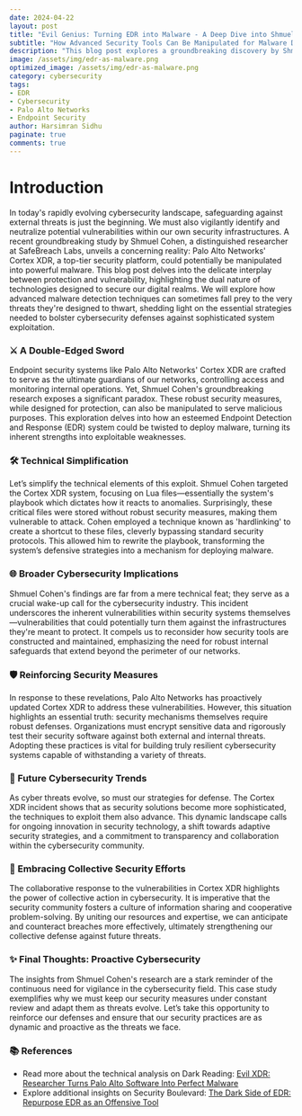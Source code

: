 ```yaml
---
date: 2024-04-22
layout: post
title: "Evil Genius: Turning EDR into Malware - A Deep Dive into Shmuel Cohen's Cortex XDR Exploit"
subtitle: "How Advanced Security Tools Can Be Manipulated for Malware Deployment"
description: "This blog post explores a groundbreaking discovery by Shmuel Cohen at SafeBreach Labs, where Palo Alto Networks' Cortex XDR, a leading EDR platform, was turned into a tool for attackers. Dive into the technical details of the exploit and its implications for cybersecurity."
image: /assets/img/edr-as-malware.png
optimized_image: /assets/img/edr-as-malware.png
category: cybersecurity
tags:
- EDR
- Cybersecurity
- Palo Alto Networks
- Endpoint Security
author: Harsimran Sidhu
paginate: true
comments: true
---
```


# Introduction
In today's rapidly evolving cybersecurity landscape, safeguarding against external threats is just the beginning. We must also vigilantly identify and neutralize potential vulnerabilities within our own security infrastructures. A recent groundbreaking study by Shmuel Cohen, a distinguished researcher at SafeBreach Labs, unveils a concerning reality: Palo Alto Networks' Cortex XDR, a top-tier security platform, could potentially be manipulated into powerful malware. This blog post delves into the delicate interplay between protection and vulnerability, highlighting the dual nature of technologies designed to secure our digital realms. We will explore how advanced malware detection techniques can sometimes fall prey to the very threats they're designed to thwart, shedding light on the essential strategies needed to bolster cybersecurity defenses against sophisticated system exploitation.

### ⚔️ A Double-Edged Sword
Endpoint security systems like Palo Alto Networks' Cortex XDR are crafted to serve as the ultimate guardians of our networks, controlling access and monitoring internal operations. Yet, Shmuel Cohen's groundbreaking research exposes a significant paradox. These robust security measures, while designed for protection, can also be manipulated to serve malicious purposes. This exploration delves into how an esteemed Endpoint Detection and Response (EDR) system could be twisted to deploy malware, turning its inherent strengths into exploitable weaknesses.

### 🛠 Technical Simplification
Let’s simplify the technical elements of this exploit. Shmuel Cohen targeted the Cortex XDR system, focusing on Lua files—essentially the system's playbook which dictates how it reacts to anomalies. Surprisingly, these critical files were stored without robust security measures, making them vulnerable to attack. Cohen employed a technique known as 'hardlinking' to create a shortcut to these files, cleverly bypassing standard security protocols. This allowed him to rewrite the playbook, transforming the system’s defensive strategies into a mechanism for deploying malware.

### 🌐 Broader Cybersecurity Implications
Shmuel Cohen's findings are far from a mere technical feat; they serve as a crucial wake-up call for the cybersecurity industry. This incident underscores the inherent vulnerabilities within security systems themselves—vulnerabilities that could potentially turn them against the infrastructures they're meant to protect. It compels us to reconsider how security tools are constructed and maintained, emphasizing the need for robust internal safeguards that extend beyond the perimeter of our networks.

### 🛡️ Reinforcing Security Measures
In response to these revelations, Palo Alto Networks has proactively updated Cortex XDR to address these vulnerabilities. However, this situation highlights an essential truth: security mechanisms themselves require robust defenses. Organizations must encrypt sensitive data and rigorously test their security software against both external and internal threats. Adopting these practices is vital for building truly resilient cybersecurity systems capable of withstanding a variety of threats.

### 🔮 Future Cybersecurity Trends
As cyber threats evolve, so must our strategies for defense. The Cortex XDR incident shows that as security solutions become more sophisticated, the techniques to exploit them also advance. This dynamic landscape calls for ongoing innovation in security technology, a shift towards adaptive security strategies, and a commitment to transparency and collaboration within the cybersecurity community.

### 🤝 Embracing Collective Security Efforts
The collaborative response to the vulnerabilities in Cortex XDR highlights the power of collective action in cybersecurity. It is imperative that the security community fosters a culture of information sharing and cooperative problem-solving. By uniting our resources and expertise, we can anticipate and counteract breaches more effectively, ultimately strengthening our collective defense against future threats.

### ✨ Final Thoughts: Proactive Cybersecurity
The insights from Shmuel Cohen's research are a stark reminder of the continuous need for vigilance in the cybersecurity field. This case study exemplifies why we must keep our security measures under constant review and adapt them as threats evolve. Let’s take this opportunity to reinforce our defenses and ensure that our security practices are as dynamic and proactive as the threats we face.

### 📚 References
- Read more about the technical analysis on Dark Reading: [Evil XDR: Researcher Turns Palo Alto Software Into Perfect Malware](https://www.darkreading.com/application-security/evil-xdr-researcher-turns-palo-alto-software-into-perfect-malware)
- Explore additional insights on Security Boulevard: [The Dark Side of EDR: Repurpose EDR as an Offensive Tool](https://securityboulevard.com/2024/04/the-dark-side-of-edr-repurpose-edr-as-an-offensive-tool/?ref=dailydev)


